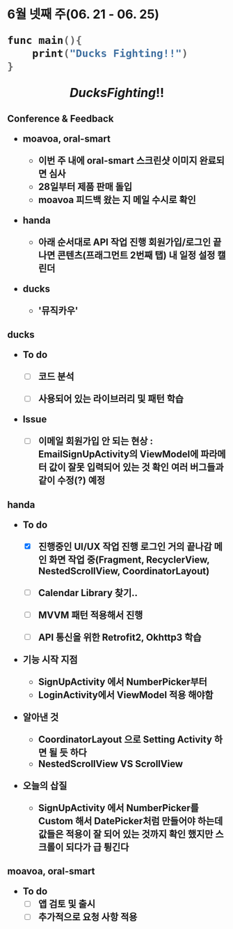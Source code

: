 <h1>6월 넷째 주(06. 21 - 06. 25)



```kotlin
func main(){
    print("Ducks Fighting!!")
}
```

$$
DucksFighting !!
$$



<h2>Conference & Feedback

- moavoa, oral-smart
  - 이번 주 내에 oral-smart 스크린샷 이미지 완료되면 심사
  - 28일부터 제품 판매 돌입
  - moavoa 피드백 왔는 지 메일 수시로 확인



- handa
  - 아래 순서대로 API 작업 진행
    회원가입/로그인 끝나면
    콘텐츠(프래그먼트 2번째 탭)
    내 일정
    설정
    캘린더



- ducks
  - '뮤직카우'



<h2>ducks

- To do
  - [ ] 코드 분석
  - [ ] 사용되어 있는 라이브러리 및 패턴 학습



- Issue
  - [ ] 이메일 회원가입 안 되는 현상
    : EmailSignUpActivity의 ViewModel에 파라메터 값이 잘못 입력되어 있는 것 확인
    여러 버그들과 같이 수정(?) 예정



<h2>handa

- To do
  - [x] 진행중인 UI/UX 작업 진행
    로그인 거의 끝나감
    메인 화면 작업 중(Fragment, RecyclerView, NestedScrollView, CoordinatorLayout)
  - [ ] Calendar Library 찾기..
  - [ ] MVVM 패턴 적용해서 진행
  - [ ] API 통신을 위한 Retrofit2, Okhttp3 학습



- 기능 시작 지점
  - SignUpActivity 에서 NumberPicker부터
  - LoginActivity에서 ViewModel 적용 해야함



- 알아낸 것
  - CoordinatorLayout 으로 Setting Activity 하면 될 듯 하다
  - NestedScrollView  VS  ScrollView



- 오늘의 삽질
  - SignUpActivity 에서 NumberPicker를 Custom 해서 DatePicker처럼 만들어야 하는데 값들은 적용이 잘 되어 있는 것까지 확인 했지만 스크롤이 되다가 급 튕긴다





<h2>moavoa, oral-smart

- To do
  - [ ] 앱 검토 및 출시
  - [ ] 추가적으로 요청 사항 적용